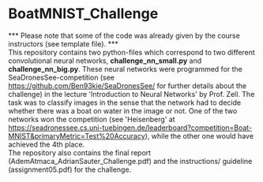 # BoatMNIST_Challenge

*** Please note that some of the code was already given by the course instructors (see template file). ***  
This repository contains two python-files which correspond to two different convolutional neural networks, **challenge_nn_small.py** and **challenge_nn_big.py**. These neural networks were programmed for the SeaDronesSee-competition (see https://github.com/Ben93kie/SeaDronesSee/ for further details about the challenge) in the lecture 'Introduction to Neural Networks' by Prof. Zell. The task was to classify images in the sense that the network had to decide whether there was a boat on water in the image or not. One of the two networks won the competition (see 'Heisenberg' at https://seadronessee.cs.uni-tuebingen.de/leaderboard?competition=Boat-MNIST&primaryMetric=Test%20Accuracy), while the other one would have achieved the 4th place.   
The repository also contains the final report (AdemAtmaca_AdrianSauter_Challenge.pdf) and the instructions/ guideline (assignment05.pdf) for the challenge.

